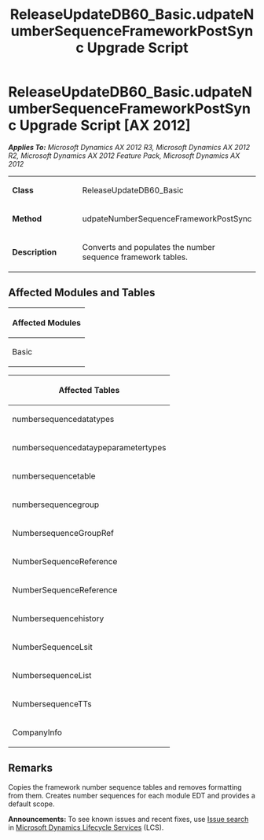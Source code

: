 ﻿---
title: ReleaseUpdateDB60_Basic.udpateNumberSequenceFrameworkPostSync Upgrade Script
TOCTitle: ReleaseUpdateDB60_Basic.udpateNumberSequenceFrameworkPostSync Upgrade Script
ms:assetid: 574e7234-77ee-3f37-250f-9528202c3a5a
ms:mtpsurl: https://msdn.microsoft.com/en-us/library/JJ736204(v=AX.60)
ms:contentKeyID: 49708379
ms.date: 05/18/2015
mtps_version: v=AX.60
---

# ReleaseUpdateDB60\_Basic.udpateNumberSequenceFrameworkPostSync Upgrade Script [AX 2012]


_**Applies To:** Microsoft Dynamics AX 2012 R3, Microsoft Dynamics AX 2012 R2, Microsoft Dynamics AX 2012 Feature Pack, Microsoft Dynamics AX 2012_

<table>
<colgroup>
<col style="width: 50%" />
<col style="width: 50%" />
</colgroup>
<tbody>
<tr class="odd">
<td><p><strong>Class</strong></p></td>
<td><p>ReleaseUpdateDB60_Basic</p></td>
</tr>
<tr class="even">
<td><p><strong>Method</strong></p></td>
<td><p>udpateNumberSequenceFrameworkPostSync</p></td>
</tr>
<tr class="odd">
<td><p><strong>Description</strong></p></td>
<td><p>Converts and populates the number sequence framework tables.</p></td>
</tr>
</tbody>
</table>


## Affected Modules and Tables

<table>
<colgroup>
<col style="width: 100%" />
</colgroup>
<thead>
<tr class="header">
<th><p>Affected Modules</p></th>
</tr>
</thead>
<tbody>
<tr class="odd">
<td><p>Basic</p></td>
</tr>
</tbody>
</table>


<table>
<colgroup>
<col style="width: 100%" />
</colgroup>
<thead>
<tr class="header">
<th><p>Affected Tables</p></th>
</tr>
</thead>
<tbody>
<tr class="odd">
<td><p>numbersequencedatatypes</p></td>
</tr>
<tr class="even">
<td><p>numbersequencedataypeparametertypes</p></td>
</tr>
<tr class="odd">
<td><p>numbersequencetable</p></td>
</tr>
<tr class="even">
<td><p>numbersequencegroup</p></td>
</tr>
<tr class="odd">
<td><p>NumbersequenceGroupRef</p></td>
</tr>
<tr class="even">
<td><p>NumberSequenceReference</p></td>
</tr>
<tr class="odd">
<td><p>NumberSequenceReference</p></td>
</tr>
<tr class="even">
<td><p>Numbersequencehistory</p></td>
</tr>
<tr class="odd">
<td><p>NumberSequenceLsit</p></td>
</tr>
<tr class="even">
<td><p>NumbersequenceList</p></td>
</tr>
<tr class="odd">
<td><p>NumbersequenceTTs</p></td>
</tr>
<tr class="even">
<td><p>CompanyInfo</p></td>
</tr>
</tbody>
</table>


## Remarks

Copies the framework number sequence tables and removes formatting from them. Creates number sequences for each module EDT and provides a default scope.

  
**Announcements:** To see known issues and recent fixes, use [Issue search](http://go.microsoft.com/fwlink/?linkid=389258) in [Microsoft Dynamics Lifecycle Services](http://go.microsoft.com/fwlink/?linkid=306505) (LCS).

